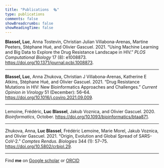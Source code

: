 ```yaml
---
title: "Publications  🗞️"
type: publications
comments: false
showBreadcrumbs: false
showReadingTime: false
---
```



**Blassel, Luc**, Anna Tostevin, Christian Julian Villabona-Arenas, Martine
Peeters, Stéphane Hué, and Olivier Gascuel. 2021. “Using Machine
Learning and Big Data to Explore the Drug Resistance Landscape in HIV.”
*PLOS Computational Biology* 17 (8): e1008873.
<https://doi.org/10.1371/journal.pcbi.1008873>.

---

**Blassel, Luc**, Anna Zhukova, Christian J Villabona-Arenas, Katherine E
Atkins, Stéphane Hué, and Olivier Gascuel. 2021. “Drug Resistance
Mutations in HIV: New Bioinformatics Approaches and Challenges.”
*Current Opinion in Virology* 51 (December): 56–64.
<https://doi.org/10.1016/j.coviro.2021.09.009>.

---

Lemoine, Frédéric, **Luc Blassel**, Jakub Voznica, and Olivier Gascuel.
2020. *Bioinformatics*, October.
<https://doi.org/10.1093/bioinformatics/btaa871>.

---

Zhukova, Anna, **Luc Blassel**, Frédéric Lemoine, Marie Morel, Jakub
Voznica, and Olivier Gascuel. 2021. “Origin, Evolution and Global Spread
of SARS-CoV-2.” *Comptes Rendus. Biologies* 344 (1): 57–75.
<https://doi.org/10.5802/crbiol.29>.

---

Find **me** on [Google scholar](https://scholar.google.fr/citations?user=RYs6rFwAAAAJ&hl=en&oi=ao) or [ORCID](https://orcid.org/0000-0002-6598-7673)